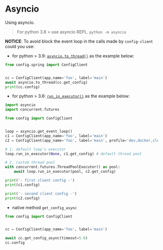 # Asyncio

Using asyncio.

> For python 3.8 > use asyncio REPL. `python -m asyncio`

**NOTICE**: To avoid block the event loop in the calls made by `config-client` could you use:

- for python > 3.9: [`asyncio.to_thread()`](https://docs.python.org/3/library/asyncio-task.html#asyncio.to_thread) as the example below:

````python
from config.spring import ConfigClient


cc = ConfigClient(app_name='foo', label='main')
await asyncio.to_thread(cc.get_config)
print(cc.config)
````

- for python > 3.6: [`run_in_executor()`](https://docs.python.org/3.8/library/asyncio-eventloop.html#asyncio.loop.run_in_executor) as the example below:

```python
import asyncio
import concurrent.futures

from config import ConfigClient


loop = asyncio.get_event_loop()
c1 = ConfigClient(app_name='foo', label='main')
c2 = ConfigClient(app_name='foo', label='main', profile='dev,docker,cloud')

# 1. default loop's executor
loop.run_in_executor(None, c1.get_config) # default thread pool

# 2. custom thread pool
with concurrent.futures.ThreadPoolExecutor() as pool:
    await loop.run_in_executor(pool, c2.get_config)

print('- first client config -')
print(c1.config)

print('- second client config -')
print(c2.config)
```

- native method `get_config_async`

```python
from config import ConfigClient


cc = ConfigClient(app_name='foo', label='main')

await cc.get_config_async(timeout=5.0)
cc.config
```


